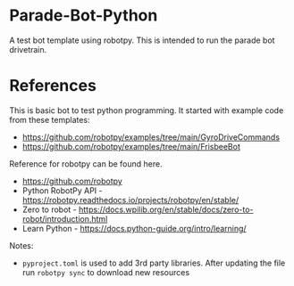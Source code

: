 # Parade-Bot-Python
A test bot template using robotpy.  This is intended to run the parade bot drivetrain.

# References
This is basic bot to test python programming.  It started with example code from these templates:
 * https://github.com/robotpy/examples/tree/main/GyroDriveCommands
 * https://github.com/robotpy/examples/tree/main/FrisbeeBot

Reference for robotpy can be found here.
 * https://github.com/robotpy
 * Python RobotPy API - https://robotpy.readthedocs.io/projects/robotpy/en/stable/
 * Zero to robot - https://docs.wpilib.org/en/stable/docs/zero-to-robot/introduction.html
 * Learn Python - https://docs.python-guide.org/intro/learning/

Notes:
* `pyproject.toml` is used to add 3rd party libraries.  After updating the file run `robotpy sync` to download new resources